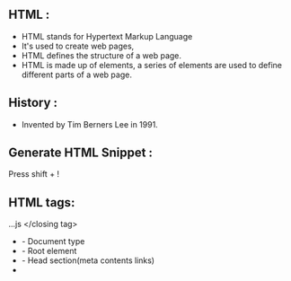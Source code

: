 ## HTML :

- HTML stands for Hypertext Markup Language
- It's used to create web pages,
- HTML defines the structure of a web page.
- HTML is made up of elements, a series of elements are used to define different parts of a web page.

## History :

- Invented by Tim Berners Lee in 1991.

## Generate HTML Snippet :

Press shift + !

## HTML tags:

...js
</closing tag>

- <Doctype html> - Document type
- <html> - Root element
- <head> - Head section(meta contents links)
- <title> - Title of the page
- <body> - Body section(heading,paragraph,images,links,heade,footer)
  ...

## Headings :

...js

- <h1> ...<h6>
- <h1>-- Top priority
- <h6>-- Least priority
- <h1> content </h1>
- <p> - Pragraph
- <p> contents </p>
- lorem100
  ...

## Links :

To re-direct the specified link given(anchor tag) <a>
Google
Email
Phone Number

## Images :

image description
src - source path
alt - alternative text

## Break the line :

...js

- To break the line we use
  </br> tag
  ...

